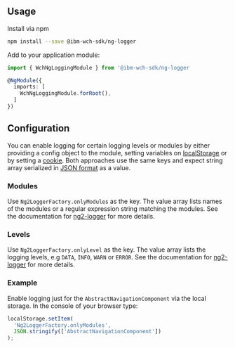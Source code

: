 ## Usage

Install via npm

```bash
npm install --save @ibm-wch-sdk/ng-logger
```

Add to your application module:

```typescript
import { WchNgLoggingModule } from '@ibm-wch-sdk/ng-logger

@NgModule({
  imports: [
    WchNgLoggingModule.forRoot(),
  ]
})
```

## Configuration

You can enable logging for certain logging levels or modules by either providing a config object to the module, setting variables on [localStorage](https://developer.mozilla.org/en-US/docs/Web/API/Storage/LocalStorage) or by setting a [cookie](https://developer.mozilla.org/en-US/docs/Web/HTTP/Cookies). Both approaches use the same keys and expect string array serialized in [JSON format](https://www.json.org/) as a value.

### Modules

Use `Ng2LoggerFactory.onlyModules` as the key. The value array lists names of the modules or a regular expression string matching the modules. See the documentation for [ng2-logger](https://www.npmjs.com/package/ng2-logger) for more details.

### Levels

Use `Ng2LoggerFactory.onlyLevel` as the key. The value array lists the logging levels, e.g `DATA`, `INFO`, `WARN` or `ERROR`. See the documentation for [ng2-logger](https://www.npmjs.com/package/ng2-logger) for more details.

### Example

Enable logging just for the `AbstractNavigationComponent` via the local storage. In the console of your browser type:

```javascript
localStorage.setItem(
  'Ng2LoggerFactory.onlyModules',
  JSON.stringify(['AbstractNavigationComponent'])
);
```